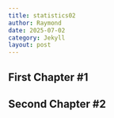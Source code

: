 ```yaml
---
title: statistics02
author: Raymond
date: 2025-07-02
category: Jekyll
layout: post
---
```


## First Chapter #1

## Second Chapter #2
